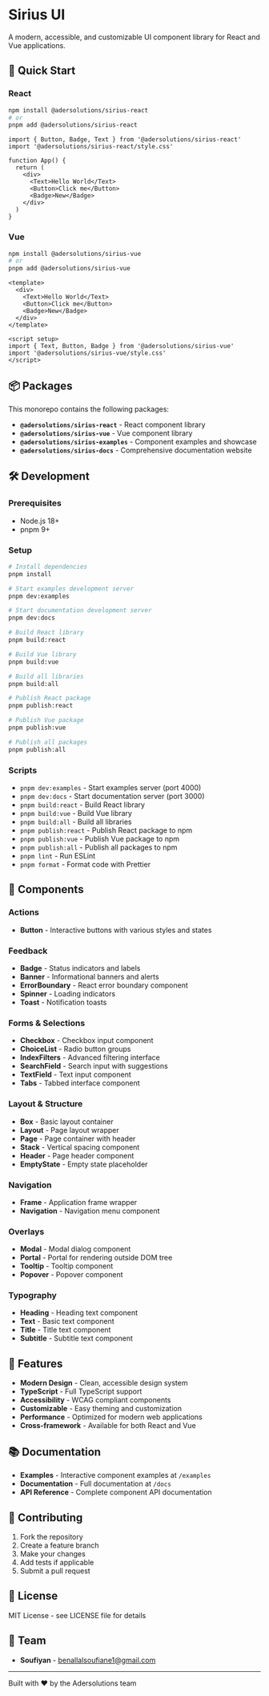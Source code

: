 # Sirius UI

A modern, accessible, and customizable UI component library for React and Vue applications.

## 🚀 Quick Start

### React
```bash
npm install @adersolutions/sirius-react
# or
pnpm add @adersolutions/sirius-react
```

```tsx
import { Button, Badge, Text } from '@adersolutions/sirius-react'
import '@adersolutions/sirius-react/style.css'

function App() {
  return (
    <div>
      <Text>Hello World</Text>
      <Button>Click me</Button>
      <Badge>New</Badge>
    </div>
  )
}
```

### Vue
```bash
npm install @adersolutions/sirius-vue
# or
pnpm add @adersolutions/sirius-vue
```

```vue
<template>
  <div>
    <Text>Hello World</Text>
    <Button>Click me</Button>
    <Badge>New</Badge>
  </div>
</template>

<script setup>
import { Text, Button, Badge } from '@adersolutions/sirius-vue'
import '@adersolutions/sirius-vue/style.css'
</script>
```

## 📦 Packages

This monorepo contains the following packages:

- **`@adersolutions/sirius-react`** - React component library
- **`@adersolutions/sirius-vue`** - Vue component library  
- **`@adersolutions/sirius-examples`** - Component examples and showcase
- **`@adersolutions/sirius-docs`** - Comprehensive documentation website

## 🛠️ Development

### Prerequisites
- Node.js 18+
- pnpm 9+

### Setup
```bash
# Install dependencies
pnpm install

# Start examples development server
pnpm dev:examples

# Start documentation development server  
pnpm dev:docs

# Build React library
pnpm build:react

# Build Vue library
pnpm build:vue

# Build all libraries
pnpm build:all

# Publish React package
pnpm publish:react

# Publish Vue package
pnpm publish:vue

# Publish all packages
pnpm publish:all
```

### Scripts
- `pnpm dev:examples` - Start examples server (port 4000)
- `pnpm dev:docs` - Start documentation server (port 3000)
- `pnpm build:react` - Build React library
- `pnpm build:vue` - Build Vue library
- `pnpm build:all` - Build all libraries
- `pnpm publish:react` - Publish React package to npm
- `pnpm publish:vue` - Publish Vue package to npm
- `pnpm publish:all` - Publish all packages to npm
- `pnpm lint` - Run ESLint
- `pnpm format` - Format code with Prettier

## 🎨 Components

### Actions
- **Button** - Interactive buttons with various styles and states

### Feedback
- **Badge** - Status indicators and labels
- **Banner** - Informational banners and alerts
- **ErrorBoundary** - React error boundary component
- **Spinner** - Loading indicators
- **Toast** - Notification toasts

### Forms & Selections
- **Checkbox** - Checkbox input component
- **ChoiceList** - Radio button groups
- **IndexFilters** - Advanced filtering interface
- **SearchField** - Search input with suggestions
- **TextField** - Text input component
- **Tabs** - Tabbed interface component

### Layout & Structure
- **Box** - Basic layout container
- **Layout** - Page layout wrapper
- **Page** - Page container with header
- **Stack** - Vertical spacing component
- **Header** - Page header component
- **EmptyState** - Empty state placeholder

### Navigation
- **Frame** - Application frame wrapper
- **Navigation** - Navigation menu component

### Overlays
- **Modal** - Modal dialog component
- **Portal** - Portal for rendering outside DOM tree
- **Tooltip** - Tooltip component
- **Popover** - Popover component

### Typography
- **Heading** - Heading text component
- **Text** - Basic text component
- **Title** - Title text component
- **Subtitle** - Subtitle text component

## 🌟 Features

- **Modern Design** - Clean, accessible design system
- **TypeScript** - Full TypeScript support
- **Accessibility** - WCAG compliant components
- **Customizable** - Easy theming and customization
- **Performance** - Optimized for modern web applications
- **Cross-framework** - Available for both React and Vue

## 📚 Documentation

- **Examples** - Interactive component examples at `/examples`
- **Documentation** - Full documentation at `/docs`
- **API Reference** - Complete component API documentation

## 🤝 Contributing

1. Fork the repository
2. Create a feature branch
3. Make your changes
4. Add tests if applicable
5. Submit a pull request

## 📄 License

MIT License - see LICENSE file for details

## 👥 Team

- **Soufiyan** - [benallalsoufiane1@gmail.com](mailto:benallalsoufiane1@gmail.com)

---

Built with ❤️ by the Adersolutions team